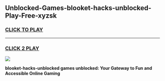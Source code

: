 
## Unblocked-Games-blooket-hacks-unblocked-Play-Free-xyzsk
<h3>
<a href="https://premium76.site?title=blooket-hacks-unblocked&ref=18A1">CLICK TO PLAY</a></h3>
<hr>

<h3>
<a href="https://premium76.site?title=blooket-hacks-unblocked&ref=18A1">CLICK 2 PLAY</a>
  
</h3>

<a href="https://premium76.site?title=blooket-hacks-unblocked&ref=18A1"><img src="https://clearcache.store/games.png"></a>


**blooket-hacks-unblocked games unblocked: Your Gateway to Fun and Accessible Online Gaming**
